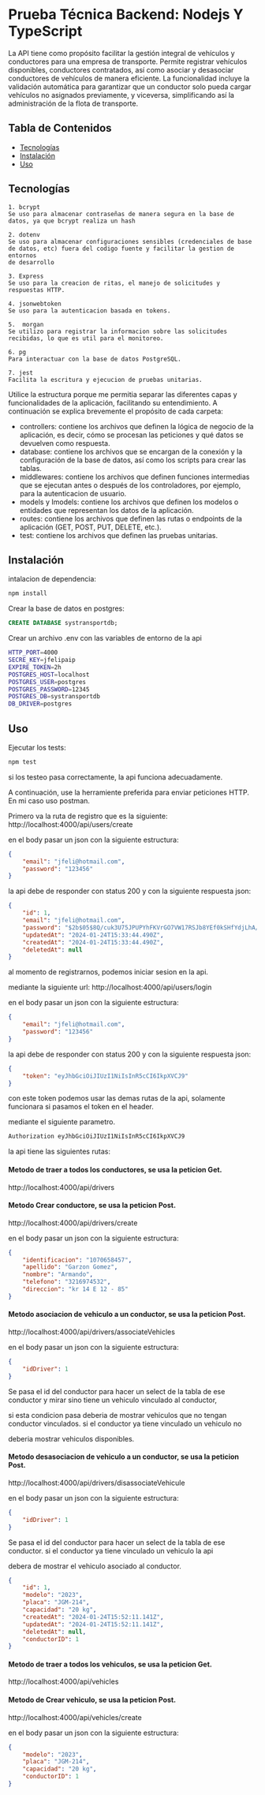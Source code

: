 # Prueba Técnica Backend: Nodejs Y TypeScript

La API tiene como propósito facilitar la gestión integral de vehículos y conductores para una empresa de transporte. Permite registrar vehículos disponibles, conductores contratados, así como asociar y desasociar conductores de vehículos de manera eficiente. La funcionalidad incluye la validación automática para garantizar que un conductor solo pueda cargar vehículos no asignados previamente, y viceversa, simplificando así la administración de la flota de transporte.

## Tabla de Contenidos

- [Tecnologías](#Tecnologías)
- [Instalación](#instalación)
- [Uso](#uso)

## Tecnologías

```
1. bcrypt
Se uso para almacenar contraseñas de manera segura en la base de datos, ya que bcrypt realiza un hash

2. dotenv
Se uso para almacenar configuraciones sensibles (credenciales de base de datos, etc) fuera del codigo fuente y facilitar la gestion de entornos 
de desarrollo

3. Express
Se uso para la creacion de ritas, el manejo de solicitudes y respuestas HTTP.

4. jsonwebtoken
Se uso para la autenticacion basada en tokens.

5.  morgan
Se utilizo para registrar la informacion sobre las solicitudes recibidas, lo que es util para el monitoreo.

6. pg
Para interactuar con la base de datos PostgreSQL.

7. jest
Facilita la escritura y ejecucion de pruebas unitarias.
```
Utilice la estructura porque me permitia separar las diferentes capas y funcionalidades de la aplicación, facilitando su entendimiento. A continuación se explica brevemente el propósito de cada carpeta:

- controllers: contiene los archivos que definen la lógica de negocio de la aplicación, es decir, cómo se procesan las peticiones y qué datos se devuelven como respuesta.
- database: contiene los archivos que se encargan de la conexión y la configuración de la base de datos, así como los scripts para crear las tablas.
- middlewares: contiene los archivos que definen funciones intermedias que se ejecutan antes o después de los controladores, por ejemplo, para la  autenticacion de usuario.
- models y Imodels: contiene los archivos que definen los modelos o entidades que representan los datos de la aplicación.
- routes: contiene los archivos que definen las rutas o endpoints de la aplicación (GET, POST, PUT, DELETE, etc.).
- test: contiene los archivos que definen las pruebas unitarias.

## Instalación

intalacion de dependencia:
```bash
npm install
``` 
Crear la base de datos en postgres: 

```sql
CREATE DATABASE systransportdb;
```

Crear un archivo .env con las variables de entorno de la api

```bash
HTTP_PORT=4000
SECRE_KEY=jfelipaip
EXPIRE_TOKEN=2h
POSTGRES_HOST=localhost
POSTGRES_USER=postgres
POSTGRES_PASSWORD=12345
POSTGRES_DB=systransportdb
DB_DRIVER=postgres
```

## Uso

Ejecutar los tests:
```bash
npm test
```

si los testeo pasa correctamente, la api funciona adecuadamente.

A continuación, use la herramiente preferida para enviar peticiones HTTP. En mi caso uso postman.

Primero va la ruta de registro que es la siguiente: http://localhost:4000/api/users/create

en el body pasar un json con la siguiente estructura: 

```json
{
    "email": "jfeli@hotmail.com",
    "password": "123456"
}
```

la api debe de responder con status 200 y con la siguiente respuesta json: 
```json
{
    "id": 1,
    "email": "jfeli@hotmail.com",
    "password": "$2b$05$8Q/cuk3U75JPUPYhFKVrGO7VW17RSJb8YEf0kSHfYdjLhA/dVLb3i",
    "updatedAt": "2024-01-24T15:33:44.490Z",
    "createdAt": "2024-01-24T15:33:44.490Z",
    "deletedAt": null
}
```

al momento de registrarnos, podemos iniciar sesion en la api.

mediante la siguiente url: http://localhost:4000/api/users/login

en el body pasar un json con la siguiente estructura:

```json
{
    "email": "jfeli@hotmail.com",
    "password": "123456"
}
```

la api debe de responder con status 200 y con la siguiente respuesta json: 
```json
{
    "token": "eyJhbGciOiJIUzI1NiIsInR5cCI6IkpXVCJ9"
}
```

con este token podemos usar las demas rutas de la api, solamente funcionara si pasamos el token en el header.

mediante el siguiente parametro.

```bash
Authorization eyJhbGciOiJIUzI1NiIsInR5cCI6IkpXVCJ9
```

la api tiene las siguientes rutas:

#### Metodo de traer a todos los conductores, se usa la peticion Get. 

http://localhost:4000/api/drivers  

#### Metodo Crear conductore, se usa la peticion Post.

http://localhost:4000/api/drivers/create 

en el body pasar un json con la siguiente estructura:

```json
{
    "identificacion": "1070658457",
    "apellido": "Garzon Gomez",
    "nombre": "Armando",
    "telefono": "3216974532",
    "direccion": "kr 14 E 12 - 85"
}
```
#### Metodo asociacion de vehiculo a un conductor, se usa la peticion Post.

http://localhost:4000/api/drivers/associateVehicles

en el body pasar un json con la siguiente estructura:

```json
{
    "idDriver": 1
}
```

Se pasa el id del conductor para hacer un select de la tabla de ese conductor y mirar sino tiene un vehiculo vinculado al conductor, 

si esta condicion pasa deberia de mostrar vehiculos que no tengan conductor vinculados. si el conductor ya tiene vinculado un vehiculo no

deberia mostrar vehiculos disponibles.

#### Metodo desasociacion de vehiculo a un conductor, se usa la peticion Post.

http://localhost:4000/api/drivers/disassociateVehicule

en el body pasar un json con la siguiente estructura:

```json
{
    "idDriver": 1
}
```

Se pasa el id del conductor para hacer un select de la tabla de ese conductor. si el conductor ya tiene vinculado un vehiculo la api

debera de mostrar el vehiculo asociado al conductor.

```json
{
    "id": 1,
    "modelo": "2023",
    "placa": "JGM-214",
    "capacidad": "20 kg",
    "createdAt": "2024-01-24T15:52:11.141Z",
    "updatedAt": "2024-01-24T15:52:11.141Z",
    "deletedAt": null,
    "conductorID": 1
}
```

#### Metodo de traer a todos los vehiculos, se usa la peticion Get.

http://localhost:4000/api/vehicles

#### Metodo de Crear vehiculo, se usa la peticion Post.

http://localhost:4000/api/vehicles/create

en el body pasar un json con la siguiente estructura:

```json
{
    "modelo": "2023",
    "placa": "JGM-214",
    "capacidad": "20 kg",
    "conductorID": 1
}
```